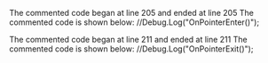 The commented code began at line 205 and ended at line 205
The commented code is shown below:
            //Debug.Log("OnPointerEnter()");


The commented code began at line 211 and ended at line 211
The commented code is shown below:
            //Debug.Log("OnPointerExit()");


